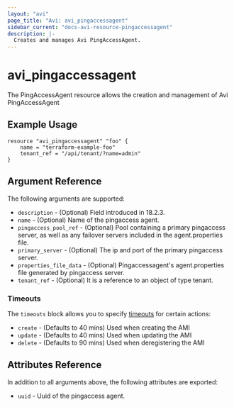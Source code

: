 ```yaml
---
layout: "avi"
page_title: "Avi: avi_pingaccessagent"
sidebar_current: "docs-avi-resource-pingaccessagent"
description: |-
  Creates and manages Avi PingAccessAgent.
---
```


# avi_pingaccessagent

The PingAccessAgent resource allows the creation and management of Avi PingAccessAgent

## Example Usage

```hcl
resource "avi_pingaccessagent" "foo" {
    name = "terraform-example-foo"
    tenant_ref = "/api/tenant/?name=admin"
}
```

## Argument Reference

The following arguments are supported:

* `description` - (Optional) Field introduced in 18.2.3.
* `name` - (Optional) Name of the pingaccess agent.
* `pingaccess_pool_ref` - (Optional) Pool containing a primary pingaccess server, as well as any failover servers included in the agent.properties file.
* `primary_server` - (Optional) The ip and port of the primary pingaccess server.
* `properties_file_data` - (Optional) Pingaccessagent's agent.properties file generated by pingaccess server.
* `tenant_ref` - (Optional) It is a reference to an object of type tenant.


### Timeouts

The `timeouts` block allows you to specify [timeouts](https://www.terraform.io/docs/configuration/resources.html#timeouts) for certain actions:

* `create` - (Defaults to 40 mins) Used when creating the AMI
* `update` - (Defaults to 40 mins) Used when updating the AMI
* `delete` - (Defaults to 90 mins) Used when deregistering the AMI

## Attributes Reference

In addition to all arguments above, the following attributes are exported:

* `uuid` -  Uuid of the pingaccess agent.

